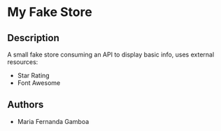 # My Fake Store 

## Description

A small fake store consuming an API to display basic info, uses external resources:

* Star Rating
* Font Awesome

## Authors

* Maria Fernanda Gamboa